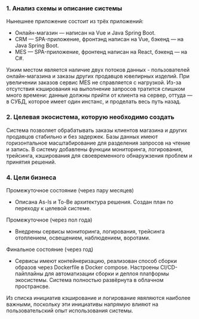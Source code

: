 ### 1. Анализ схемы и описание системы
Нынешнее приложение состоит из трёх приложений:
* Онлайн-магазин — написан на Vue и Java Spring Boot.
* CRM — SPA-приложение, фронтэнд написан на Vue, бэкенд — на Java Spring Boot.
* MES — SPA-приложение, фронтенд написан на React, бэкенд — на C#.

Узким местом является наличие двух потоков данных  - пользователей онлайн-магазина и заказы других продавцов ювелирных изделий. При увеличении заказов сервис MES не справляется с нагрузкой. Из-за отсутствия кэширования на выполнение запросов тратится слишком много времени: данные должны прийти от клиента на сервер, оттуда — в СУБД, которое имеет один инстанс, и проделать весь путь назад.

### 2. Целевая экосистема, которую необходимо создать
Система позволяет обрабатывать заказы клиентов магазина и других продавцов стабильно и без задержек. Базы данных имеют горизонтальное масштабирование для разделения запросов на чтение и запись.
В систему добавлены функции мониторинга, логирования, трейсинга, кэширования для своевременного обнаружзения проблем и принятия решений.

### 4. Цели бизнеса
Промежуточное состояние (через пару месяцев)
- Описана As-Is и To-Be архитектура решения. Создан план по переходу к целевой системе.

Промежуточное (через пол года)
- Внедрены сервисы мониторинга, логирования, трейсинга 
отоплением, освещением, наблюдением, воротами.

Финальное состояние (через год)
- Сервисы имеют контейнеризацию, реализован способ сборки образов через Dockerfile в Docker compose. Настроены CI/CD-пайплайны для автоматизации сборки и деплоя платформы экосистемы. Система полностью развёрнута в облачном пространсве.

Из списка инициатив кэширование и логирование явяляются наиболее важными, поскольку эти инициативы напрямую влияют на пользовательский опыт использования системы.